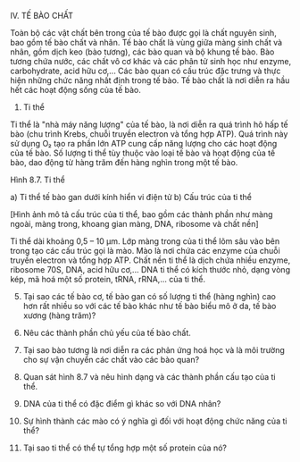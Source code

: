 IV. TẾ BÀO CHẤT

Toàn bộ các vật chất bên trong của tế bào được gọi là chất nguyên sinh, bao gồm tế bào chất và nhân. Tế bào chất là vùng giữa màng sinh chất và nhân, gồm dịch keo (bào tương), các bào quan và bộ khung tế bào. Bào tương chứa nước, các chất vô cơ khác và các phân tử sinh học như enzyme, carbohydrate, acid hữu cơ,... Các bào quan có cấu trúc đặc trưng và thực hiện những chức năng nhất định trong tế bào. Tế bào chất là nơi diễn ra hầu hết các hoạt động sống của tế bào.

1. Ti thể

Ti thể là "nhà máy năng lượng" của tế bào, là nơi diễn ra quá trình hô hấp tế bào (chu trình Krebs, chuỗi truyền electron và tổng hợp ATP). Quá trình này sử dụng O₂ tạo ra phần lớn ATP cung cấp năng lượng cho các hoạt động của tế bào. Số lượng ti thể tùy thuộc vào loại tế bào và hoạt động của tế bào, dao động từ hàng trăm đến hàng nghìn trong một tế bào.

Hình 8.7. Ti thể

a) Ti thể tế bào gan dưới kính hiển vi điện tử
b) Cấu trúc của ti thể

[Hình ảnh mô tả cấu trúc của ti thể, bao gồm các thành phần như màng ngoài, màng trong, khoang gian màng, DNA, ribosome và chất nền]

Ti thể dài khoảng 0,5 – 10 μm. Lớp màng trong của ti thể lõm sâu vào bên trong tạo các cấu trúc gọi là mào. Mào là nơi chứa các enzyme của chuỗi truyền electron và tổng hợp ATP. Chất nền ti thể là dịch chứa nhiều enzyme, ribosome 70S, DNA, acid hữu cơ,... DNA ti thể có kích thước nhỏ, dạng vòng kép, mã hoá một số protein, tRNA, rRNA,... của ti thể.

5. Tại sao các tế bào cơ, tế bào gan có số lượng ti thể (hàng nghìn) cao hơn rất nhiều so với các tế bào khác như tế bào biểu mô ở da, tế bào xương (hàng trăm)?

8. Nêu các thành phần chủ yếu của tế bào chất.

9. Tại sao bào tương là nơi diễn ra các phản ứng hoá học và là môi trường cho sự vận chuyển các chất vào các bào quan?

10. Quan sát hình 8.7 và nêu hình dạng và các thành phần cấu tạo của ti thể.

11. DNA của ti thể có đặc điểm gì khác so với DNA nhân?

12. Sự hình thành các mào có ý nghĩa gì đối với hoạt động chức năng của ti thể?

13. Tại sao ti thể có thể tự tổng hợp một số protein của nó?